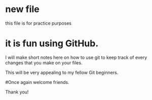 # new file
this file is for practice purposes
# it is fun using GitHub.
I will make short notes here on how to use git to keep track of every changes that you make on your files.


This will be very appealing to my fellow Git beginners.


#Once again welcome friends.


Thank you!
